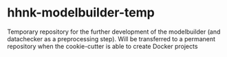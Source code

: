# hhnk-modelbuilder-temp
Temporary repository for the further development of the modelbuilder (and datachecker as a preprocessing step). Will be transferred to a permanent repository when the cookie-cutter is able to create Docker projects
